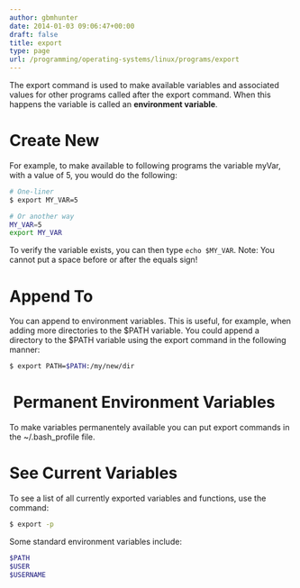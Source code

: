 ```yaml
---
author: gbmhunter
date: 2014-01-03 09:06:47+00:00
draft: false
title: export
type: page
url: /programming/operating-systems/linux/programs/export
---
```


The export command is used to make available variables and associated values for other programs called after the export command. When this happens the variable is called an **environment variable**.

# Create New

For example, to make available to following programs the variable myVar, with a value of 5, you would do the following:

```sh    
# One-liner
$ export MY_VAR=5

# Or another way
MY_VAR=5
export MY_VAR
```

To verify the variable exists, you can then type `echo $MY_VAR`. Note: You cannot put a space before or after the equals sign!

# Append To

You can append to environment variables. This is useful, for example, when adding more directories to the $PATH variable. You could append a directory to the $PATH variable using the export command in the following manner:

```sh    
$ export PATH=$PATH:/my/new/dir
```

#  Permanent Environment Variables

To make variables permanentely available you can put export commands in the ~/.bash_profile file.

# See Current Variables

To see a list of all currently exported variables and functions, use the command:

```sh    
$ export -p
```

Some standard environment variables include:

```sh
$PATH
$USER
$USERNAME
```